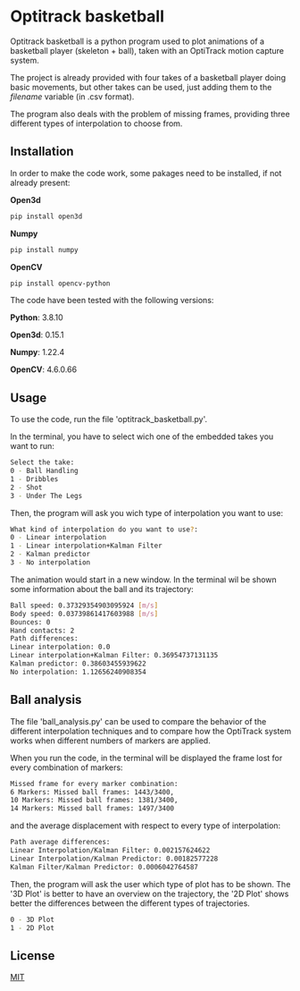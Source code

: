 # Optitrack basketball

Optitrack basketball is a python program used to plot animations of a basketball player (skeleton + ball), taken with an OptiTrack motion capture system.

The project is already provided with four takes of a basketball player doing basic movements, but other takes can be used, just adding them to the *filename* variable (in .csv format).

The program also deals with the problem of missing frames, providing three different types of interpolation to choose from.

## Installation
 
In order to make the code work, some pakages need to be installed, if not already present:

**Open3d**

```bash
pip install open3d
```

**Numpy**

```bash
pip install numpy
```

**OpenCV**

```bash
pip install opencv-python
```

The code have been tested with the following versions:

**Python**: 3.8.10

**Open3d**: 0.15.1

**Numpy**: 1.22.4

**OpenCV**: 4.6.0.66

## Usage

To use the code, run the file 'optitrack_basketball.py'. 

In the terminal, you have to select wich one of the embedded takes you want to run:

```bash
Select the take: 
0 - Ball Handling
1 - Dribbles     
2 - Shot
3 - Under The Legs
```

Then, the program will ask you wich type of interpolation you want to use: 

```bash
What kind of interpolation do you want to use?:
0 - Linear interpolation
1 - Linear interpolation+Kalman Filter
2 - Kalman predictor
3 - No interpolation
```
The animation would start in a new window.
In the terminal wil be shown some information about the ball and its trajectory:

```bash
Ball speed: 0.37329354903095924 [m/s]
Body speed: 0.03739861417603988 [m/s]
Bounces: 0
Hand contacts: 2
Path differences:
Linear interpolation: 0.0
Linear interpolation+Kalman Filter: 0.36954737131135
Kalman predictor: 0.38603455939622
No interpolation: 1.12656240908354
```

## Ball analysis

The file 'ball_analysis.py' can be used to compare the behavior of the different interpolation techniques and to compare how the OptiTrack system works when different numbers of markers are applied.

When you run the code, in the terminal will be displayed the frame lost for every combination of markers:

```bash
Missed frame for every marker combination:
6 Markers: Missed ball frames: 1443/3400,
10 Markers: Missed ball frames: 1381/3400,
14 Markers: Missed ball frames: 1497/3400
```

and the average displacement with respect to every type of interpolation:

```bash
Path average differences: 
Linear Interpolation/Kalman Filter: 0.002157624622
Linear Interpolation/Kalman Predictor: 0.00182577228
Kalman Filter/Kalman Predictor: 0.0006042764587
```

Then, the program will ask the user which type of plot has to be shown. The '3D Plot' is better to have an overview on the trajectory, the '2D Plot' shows better the differences between the different types of trajectories.

```bash
0 - 3D Plot
1 - 2D Plot
```

## License
[MIT](https://choosealicense.com/licenses/mit/)